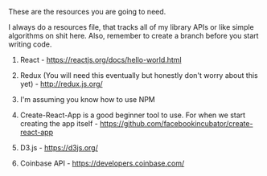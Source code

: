 
These are the resources you are going to need.

I always do a resources file, that tracks all of my library APIs or like simple algorithms on shit here. Also, remember to create a branch before you start writing code.

1. React - https://reactjs.org/docs/hello-world.html

2. Redux (You will need this eventually but honestly don't worry about this yet) - http://redux.js.org/

3. I'm assuming you know how to use NPM

4. Create-React-App is a good beginner tool to use. For when we start creating the app itself - https://github.com/facebookincubator/create-react-app

5. D3.js - https://d3js.org/

6. Coinbase API - https://developers.coinbase.com/

